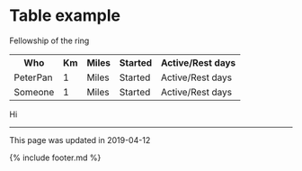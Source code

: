 
# Table example

Fellowship of the ring

<table>
<tr><th>Who</th><th>Km</th><th>Miles</th><th>Started</th><th>Active/Rest days</th></tr>
<tr><td>PeterPan</td><td>1</td><td>Miles</td><td>Started</td><td>Active/Rest days</td></tr>
<tr><td>Someone</td><td>1</td><td>Miles</td><td>Started</td><td>Active/Rest days</td></tr>
</table>

Hi

---
This page was updated in 2019-04-12

{% include footer.md %}

